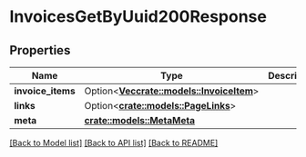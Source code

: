 # InvoicesGetByUuid200Response

## Properties

Name | Type | Description | Notes
------------ | ------------- | ------------- | -------------
**invoice_items** | Option<[**Vec<crate::models::InvoiceItem>**](invoice_item.md)> |  | [optional]
**links** | Option<[**crate::models::PageLinks**](page_links.md)> |  | [optional]
**meta** | [**crate::models::MetaMeta**](meta_meta.md) |  | 

[[Back to Model list]](../README.md#documentation-for-models) [[Back to API list]](../README.md#documentation-for-api-endpoints) [[Back to README]](../README.md)


